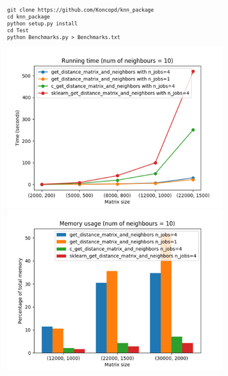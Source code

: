 ```
git clone https://github.com/Koncopd/knn_package
cd knn_package
python setup.py install
cd Test
python Benchmarks.py > Benchmarks.txt
```
![Time](Test/time.png)
![Time](Test/memory.png)

